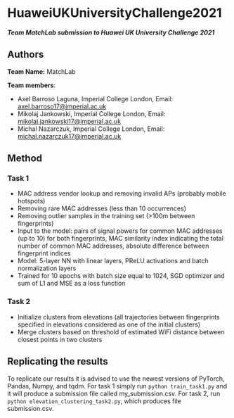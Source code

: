 # HuaweiUKUniversityChallenge2021
***Team MatchLab submission to Huawei UK University Challenge 2021***

## Authors
<b>Team Name:</b> MatchLab

<b>Team members</b>:
* Axel Barroso Laguna, Imperial College London, Email: axel.barroso17@imperial.ac.uk
* Mikolaj Jankowski, Imperial College London, Email: mikolaj.jankowski17@imperial.ac.uk
* Michal Nazarczuk, Imperial College London, Email: michal.nazarczuk17@imperial.ac.uk
## Method
### Task 1
* MAC address vendor lookup and removing invalid APs (probably mobile hotspots)
* Removing rare MAC addresses (less than 10 occurrences)
* Removing outlier samples in the training set (>100m between fingerprints)
* Input to the model: pairs of signal powers for common MAC addresses (up to 10) for both fingerprints, MAC similarity index indicating the total number of common MAC addresses, absolute difference between fingerprint indices
* Model: 5-layer NN with linear layers, PReLU activations and batch normalization layers
* Trained for 10 epochs with batch size equal to 1024, SGD optimizer and sum of L1 and MSE as a loss function
### Task 2
* Initialize clusters from elevations (all trajectories between fingerprints specified in elevations considered as one of the initial clusters)
* Merge clusters based on threshold of estimated WiFi distance between closest points in two clusters
## Replicating the results
To replicate our results it is advised to use the newest versions of PyTorch, Pandas, Numpy, and tqdm.
For task 1 simply run ```python train_task1.py``` and it will produce a submission file called my_submission.csv. For task 2, run ```python elevation_clustering_task2.py```, which produces file submission.csv.
